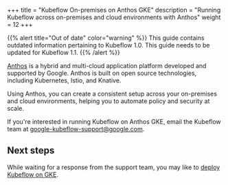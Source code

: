 +++
title = "Kubeflow On-premises on Anthos GKE"
description = "Running Kubeflow across on-premises and cloud environments with Anthos"
weight = 12
+++

{{% alert title="Out of date" color="warning" %}}
This guide contains outdated information pertaining to Kubeflow 1.0. This guide
needs to be updated for Kubeflow 1.1.
{{% /alert %}}


[Anthos](https://cloud.google.com/anthos) is a hybrid and multi-cloud 
application platform developed and supported by Google. Anthos is built on
open source technologies, including Kubernetes, Istio, and Knative.

Using Anthos, you can create a consistent setup across your on-premises and 
cloud environments, helping you to automate policy and security at scale.

If you're interested in running Kubeflow on Anthos GKE, email the Kubeflow team
at 
[google-kubeflow-support@google.com](mailto:google-kubeflow-support@google.com).

## Next steps

While waiting for a response from the support team, you may like to [deploy
Kubeflow on GKE](/docs/gke/deploy/).
